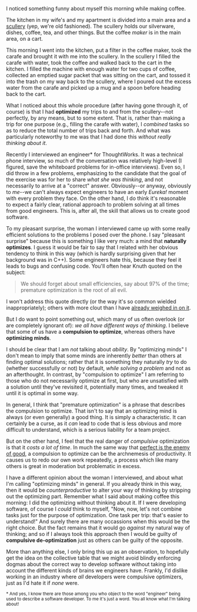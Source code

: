 I noticed something funny about myself this morning while making coffee.

The kitchen in my wife's and my apartment is divided into a main area and a [scullery][1] (yep, we're old fashioned). The scullery holds our silverware, dishes, coffee, tea, and other things. But the coffee *maker* is in the main area, on a cart.

This morning I went into the kitchen, put a filter in the coffee maker, took the carafe and brought it with me into the scullery. In the scullery I filled the carafe with water, took the coffee and walked back to the cart in the kitchen. I filled the machine with enough water for two cups of coffee, collected an emptied sugar packet that was sitting on the cart, and tossed it into the trash on my way back to the scullery, where I poured out the excess water from the carafe and picked up a mug and a spoon before heading back to the cart.

What I noticed about this whole procedure (after having gone through it, of course) is that I had **optimized** my trips to and from the scullery--not perfectly, by any means, but to some extent. That is, rather than making a trip for one purpose (e.g., filling the carafe with water), I *combined* tasks so as to reduce the total number of trips back and forth. And what was particularly noteworthy to me was that I had done this *without really thinking about it*.

Recently I interviewed an engineer\* for ThoughtWorks. It was a technical phone interview, so much of the conversation was relatively high-level (I figured, save the whiteboard problems for in-office interviews). Even so, I did throw in a few problems, emphasizing to the candidate that the goal of the exercise was for her to share *what she was thinking*, and not necessarily to arrive at a "correct" answer. Obviously--or anyway, obviously to *me*--we can't always expect engineers to have an early *Eureka!* moment with every problem they face. On the other hand, I do think it's reasonable to expect a fairly clear, rational approach to problem solving at all times from good engineers. This is, after all, the skill that allows us to create good software.

To my pleasant surprise, the woman I interviewed came up with some really efficient solutions to the problems I posed over the phone. I say "pleasant surprise" because this is something I like very much: a mind that **naturally optimizes**. I guess it would be fair to say that I related with her obvious tendency to think in this way (which is hardly surprising given that her background was in C++). Some engineers hate this, because they feel it leads to bugs and confusing code. You'll often hear Knuth quoted on the subject:

> We should forget about small efficiencies, say about 97% of the time; premature optimization is the root of all evil.

I won't address this quote directly (or the way it's so common wielded inappropriately); others with more clout than I have [already weighed in on it](http://www.bluebytesoftware.com/blog/2010/09/06/ThePrematureOptimizationIsEvilMyth.aspx).

But I do want to point something out, which many of us often overlook (or are completely ignorant of): *we all have different ways of thinking*. I believe that some of us have a **compulsion to optimize**, whereas others have **optimizing minds**.

I should be clear that I am *not* talking about *ability*. By "optimizing minds" I don't mean to imply that some minds are inherently *better* than others at finding optimal solutions; rather that it is something they naturally *try* to do (whether successfully or not) by default, *while solving a problem* and not as an afterthought. In contrast, by "compulsion to optimize" I am referring to those who do not necessarily optimize at first, but who are unsatisfied with a solution until they've revisited it, potentially many times, and tweaked it until it is optimal in some way.

In general, I think that "premature optimization" is a phrase that describes the compulsion to optimize. That isn't to say that an optimizing mind is always (or even generally) a good thing. It is simply a characteristic. It can certainly be a curse, as it *can* lead to code that is less obvious and more difficult to understand, which is a serious liability for a team project.

But on the other hand, I feel that the real danger of *compulsive* optimization is that it *costs a lot of time*. In much the same way that [perfect is the enemy of good](http://en.wikipedia.org/wiki/Perfect_is_the_enemy_of_good), a compulsion to optimize can be the archnemesis of productivity. It causes us to redo our own work repeatedly, a process which like many others is great in moderation but problematic in excess.

I have a different opinion about the woman I interviewed, and about what I'm calling "optimizing minds" in general. If you already think in this way, then it would be *counterproductive* to alter your way of thinking by stripping out the optimizing part. Remember what I said about making coffee this morning: I did the optimizing without thinking about it. If I were developing software, of course I *could* think to myself, "Now, now, let's not combine tasks just for the purpose of optimization. One task per trip: that's easier to understand!" And surely there are many occassions when this would be the right choice. But the fact remains that it would go *against* my natural way of thinking; and so if I always took this approach then I would be guilty of **compulsive de-optimization** just as others can be guilty of the opposite.

More than anything else, I only bring this up as an observation, to hopefully get the idea on the collective table that we might avoid blindly enforcing dogmas about the correct way to develop software without taking into account the different kinds of brains we engineers have. Frankly, I'd dislike working in an industry where *all* developers were compulsive optimizers, just as I'd hate it if *none* were.

<sub>\* And yes, I know there are those among you who object to the word "engineer" being used to describe a software developer. To me it's just a word. You all know what I'm talking about!</sub>

[1]: http://en.wikipedia.org/wiki/Scullery_(room)